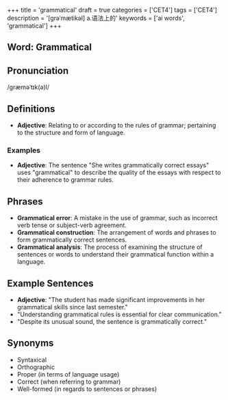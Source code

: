 +++
title = 'grammatical'
draft = true
categories = ['CET4']
tags = ['CET4']
description = '[grəˈmætikəl] a.语法上的'
keywords = ['ai words', 'grammatical']
+++

## Word: Grammatical

## Pronunciation
/ɡræməˈtɪk(ə)l/

## Definitions
- **Adjective**: Relating to or according to the rules of grammar; pertaining to the structure and form of language.

### Examples
- **Adjective**: The sentence "She writes grammatically correct essays" uses "grammatical" to describe the quality of the essays with respect to their adherence to grammar rules.

## Phrases
- **Grammatical error**: A mistake in the use of grammar, such as incorrect verb tense or subject-verb agreement.
- **Grammatical construction**: The arrangement of words and phrases to form grammatically correct sentences.
- **Grammatical analysis**: The process of examining the structure of sentences or words to understand their grammatical function within a language.

## Example Sentences
- **Adjective**: "The student has made significant improvements in her grammatical skills since last semester."
- "Understanding grammatical rules is essential for clear communication."
- "Despite its unusual sound, the sentence is grammatically correct."

## Synonyms
- Syntaxical
- Orthographic
- Proper (in terms of language usage)
- Correct (when referring to grammar)
- Well-formed (in regards to sentences or phrases)
